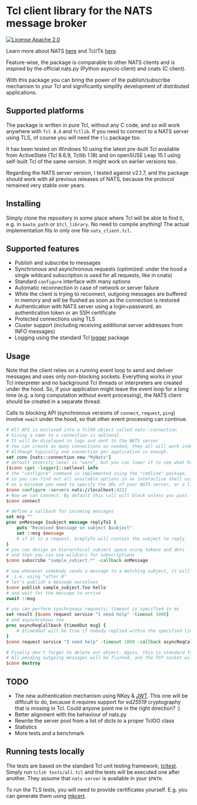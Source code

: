 # Tcl client library for the NATS message broker

[![License Apache 2.0](https://img.shields.io/badge/License-Apache2-blue.svg)](https://www.apache.org/licenses/LICENSE-2.0)

Learn more about NATS [here](https://nats.io) and Tcl/Tk [here](https://www.tcl.tk/).

Feature-wise, the package is comparable to other NATS clients and is inspired by the official nats.py (Python asyncio client) and cnats (C client).

With this package you can bring the power of the publish/subscribe mechanism to your Tcl and significantly simplify development of distributed applications.

## Supported platforms

The package is written in pure Tcl, without any C code, and so will work anywhere with `Tcl 8.6` and `Tcllib`. If you need to connect to a NATS server using TLS, of course you will need the `tls` package too.

It has been tested on Windows 10 using the latest pre-built Tcl available from ActiveState (Tcl 8.6.9, Tcllib 1.18) and on openSUSE Leap 15.1 using self-built Tcl of the same version. It might work on earlier versions too.

Regarding the NATS server version, I tested against v2.1.7, and the package should work with all previous releases of NATS, because the protocol remained very stable over years.

## Installing
Simply clone the repository in some place where Tcl will be able to find it, e.g. in `$auto_path` or `$tcl_library`. No need to compile anything! The actual implementation fits in only one file `nats_client.tcl`.

## Supported features
- Publish and subscribe to messages
- Synchronous and asynchronous requests (optimized: under the hood a single wildcard subscription is used for all requests, like in cnats)
- Standard `configure` interface with many options
- Automatic reconnection in case of network or server failure
- While the client is trying to reconnect, outgoing messages are buffered in memory and will be flushed as soon as the connection is restored
- Authentication with NATS server using a login+password, an authentication token or an SSH certificate
- Protected connections using TLS
- Cluster support (including receiving additional server addresses from INFO messages)
- Logging using the standard Tcl [logger](https://core.tcl-lang.org/tcllib/doc/trunk/embedded/md/tcllib/files/modules/log/logger.md) package

## Usage

Note that the client relies on a running event loop to send and deliver messages and uses only non-blocking sockets. Everything works in your Tcl interpreter and no background Tcl threads or interpreters are created under the hood. So, if your application might leave the event loop for a long time (e.g. a long computation without event processing), the NATS client should be created in a separate thread.

Calls to blocking API (synchronous versions of `connect`, `request`, `ping`) involve `vwait` under the hood, so that other event processing can continue.

```Tcl
# All API is enclosed into a TclOO object called nats::connection
# Giving a name to a connection is optional. 
# It will be displayed in logs and sent to the NATS server
# You can create as many connections as needed, they all will work independently. 
# Although typically one connection per application is enough.
set conn [nats::connection new "MyNats"]
# default severity level is "warn", but you can lower it to see what happens under the hood
[$conn cget -logger]::setlevel info
# the "configure" command is implemented using the "cmdline" package, 
# so you can find out all available options in an interactive shell using -?
# as a minimum you need to specify the URL of your NATS server, or a list of URLs
$conn configure -servers nats://localhost:4222 
# Now we can connect. By default this call will block unless you pass -async option.
$conn connect

# define a callback for incoming messages
set msg ""
proc onMessage {subject message replyTo} {
    puts "Received $message on subject $subject"
    set ::msg $message
    # if it is a request, $replyTo will contain the subject to reply
}
# you can design an hierarchical subject space using tokens and dots
# and then you can use wildcars for subscriptions
$conn subscribe "sample_subject.*" -callback onMessage

# now whenever somebody sends a message to a matching subject, it will be delivered from the event loop,
#  i.e. using "after 0"
# let's publish a message ourselves
$conn publish sample_subject.foo hello
# and wait for the message to arrive
vwait ::msg

# you can perform synchronous requests; timeout is specified in ms
set result [$conn request service "I need help" -timeout 1000]
# and asynchronous too
proc asyncReqCallback {timedOut msg} {
    # $timedOut will be true if nobody replied within the specified timeout
}
$conn request service "I need help" -timeout 1000 -callback asyncReqCallback

# Finally don't forget to delete our object. Again, this is standard TclOO.
# All pending outgoing messages will be flushed, and the TCP socket will be closed.
$conn destroy
```

## TODO
- The new authentication mechanism using NKey & [JWT](https://docs.nats.io/developing-with-nats/security/creds). This one will be difficult to do, because it requires support for _ed25519_ cryptography that is missing in Tcl. Could anyone point me in the right direction? :)
- Better alignment with the behaviour of nats.py
- Rewrite the server pool from a list of dicts to a proper TclOO class
- Statistics
- More tests and a benchmark

## Running tests locally
The tests are based on the standard Tcl unit testing framework, [tcltest](https://www.tcl.tk/man/tcl8.6/TclCmd/tcltest.htm). Simply run `tclsh tests/all.tcl` and the tests will be executed one after another. They assume that `nats-server` is available in your `$PATH`. 

To run the TLS tests, you will need to provide certificates yourself. E.g. you can generate them using [mkcert](https://docs.nats.io/nats-server/configuration/securing_nats/tls#self-signed-certificates-for-testing).
